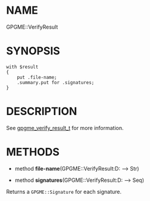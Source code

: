 NAME
====

GPGME::VerifyResult

SYNOPSIS
========

    with $result
    {
        put .file-name;
        .summary.put for .signatures;
    }

DESCRIPTION
===========

See [gpgme_verify_result_t](https://gnupg.org/documentation/manuals/gpgme/Verify.html) for more information.

METHODS
=======

  * method **file-name**(GPGME::VerifyResult:D: --> Str)

  * method **signatures**(GPGME::VerifyResult:D: --> Seq)

Returns a `GPGME::Signature` for each signature.

